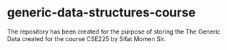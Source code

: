 # generic-data-structures-course
The repository has been created for the purpose of storing the The Generic Data created for the course CSE225 by Sifat Momen Sir.
